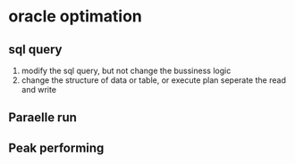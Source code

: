 # oracle optimation
## sql query
1. modify the sql query, but not change the bussiness logic
2. change the structure of data or table, or execute plan
  seperate the read and write
## Paraelle run
## Peak performing
